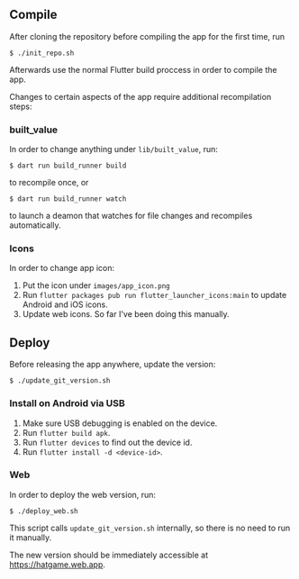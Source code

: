## Compile

After cloning the repository before compiling the app for the first time, run

    $ ./init_repo.sh

Afterwards use the normal Flutter build proccess in order to compile the app.

Changes to certain aspects of the app require additional recompilation steps:

### built_value

In order to change anything under `lib/built_value`, run:

    $ dart run build_runner build

to recompile once, or

    $ dart run build_runner watch

to launch a deamon that watches for file changes and recompiles automatically.

### Icons

In order to change app icon:

1. Put the icon under `images/app_icon.png`
2. Run `flutter packages pub run flutter_launcher_icons:main` to update Android
   and iOS icons.
3. Update web icons. So far I've been doing this manually.


## Deploy

Before releasing the app anywhere, update the version:

    $ ./update_git_version.sh

### Install on Android via USB

1. Make sure USB debugging is enabled on the device.
2. Run `flutter build apk`.
3. Run `flutter devices` to find out the device id.
4. Run `flutter install -d <device-id>`.

### Web

In order to deploy the web version, run:

    $ ./deploy_web.sh

This script calls `update_git_version.sh` internally, so there is no need to
run it manually.

The new version should be immediately accessible at https://hatgame.web.app.
